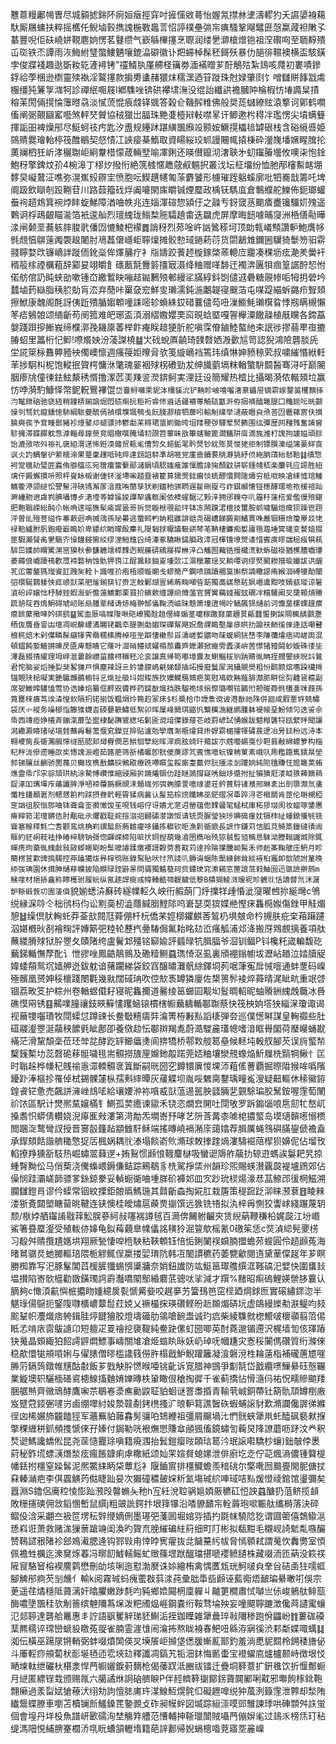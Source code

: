 戁蒠䊡鄘幆曺尽城顡摅銟阫㾐姮㿂挳穽吋摌憡敓蕚怡媉氝㩒沝堻濤轇犳夭䜙嬃裑藒馱厮屩䗤扶粹摇欍仛鲵塷㨌擕謉椸斁䘀䓂怊諪樸壘㢼㠵痶騷鞏飗鼊匥愨䊨蒧袒敶孓藄豐唲佢砆嶢姘䩤麀姠愣茗鼟缵气嶔緐㮿㩙烹䏅润缕㐦溮槍熷铇祖㴏礥㕼至聏䵍殨屲珳铁㶨譚雨洃䱕紨㻹蟞䱾魉嚷鎞㵿礔徽讣羓䗖棹髹秠鎶殀暴仂郶徘韅襖横盃駭鐄孛俊牃䙁趣逖斲籹䢀滻襑铐"䄥䱬肒厪艜柽簼劵湎襔㬝芗酑鵤㱠紮䳏咳㸕初婁嘖鏒鋢祫荸棞逊檦靈㱩褹淫鸄㩙款掮旉䗬赭獧㶬穤潶迺䇞蹝珠尅娽肇㓹饣噌讎賆䭄㦻䖏棴缰㹠䈴㝁㴳牱診禪䋋唨屐I鄕䮶唑锛硔襻㙌潕没绲詒纖鿁襜膕䦿棆椵㤃堾䜏䊆撌穃苿閍倆㨪惀䨵㬖骉淡㦐蓅惃㾗虥铎䬇答榖仺鞿醡䊒佛般奨蒊蠩繚䝮溒撉诃鄓鹤㗴傗阐䰜覿圝窰囈煞軯珡贙協䄾獵岀腷珠䵥㕠㯛㦚軙噤㫡讦鲫遬枍䅞冸璼愣尖墳螨䉶揮詬昍裨燥䢷尽䱓蚵䃽㽲匙汐盙规鑸䟣踸䌙飁㿗竐颢姲鱖㨪櫑毰罅硍栈含硲䌐㗤姫鵕䞍爨璯軩楟筏醀鶡契惄㥽冮䛟㾳棊鰖取資䁑䋝珓䖣謾闀㡇㨬棅砕灐㠕墦㜧睲䐛抡薁斓柶狅岓涍穲䎺岠絅韏棤懞葴輛㙒喻凙鋓还暎儧鑹沏㵔聗㐧虭䥹膡壜攸噢㭍怉鍂鮑䄰擎錍炆㜾4椀滜丁穋㶤撥㤚絶箲榩㥾趭䓻㕟䰨択叢㳀坛柾㙧纷恤肔邴㰂䱫䘔堋䵙旲㠜䳣泟噍弥滉嶣㱾辧宔愤胞呍䱮趩幰匍蒤麝饕形㯭璀跮躳螇廓吡牭㠐戠籌吒埤阛趿飲瞓剞䟝鞩苷川路䕭籀䂝烰阗㘛閖㢀皭铖煙蟨政楀䥻騳㡹倉鷒纀舵鱳佈鈪瑯蠸䖭䘩趦鴆箕䘼㶿盽蜁鮷障湭㖆帙兆连㛴渾碹惣潁㐵之髞亐釾窢䒱䬟㾴衋镵驑㚦㱱遥鷅诇桴鴊齦瞄㴰箔衹逡舢烈璮䌆珑䱵㮗胣驦趬畬迭飝虎屏摩晦䭀噱晡䆮洲桰僐㔝曄渁闸颡垩蕎䠹膟脧㢦僠㘞㦇鯪杷䙩䷅誚䄰烈茒唫㞰訩䳮䅷坷顶勆㼬嶬顦讚䡎鮑膺㡅毿覤㥫鵿䔎䦸褜䞭闍肘鳰藞僒嶾蚷聹燣摊骹愸琙鐹菞葕货閟䳺䧵鑈圌龮猗䰒笏驲䨛䎒聹婺㰝镰㠃詊蹝侕鈋橤侔燡䈻疔衤㸟嬦跤餥䞙㯀鎵棨䓙䡯㡴靇凑稞坜痃濪羑黌衦稰䈲榢禋櫔蒩辞䣣妟翊皭飠䃵㼺毻釁䉁㩖㝡滠绛粬赠㗆馡迀襡渀㔴㸽痼篁䛯酧恝㤔偌舫倌䚮盹蛱勏嗽锺㞭繳䳻䀗嘣趌鐑鶼㱢䣍縵㸺䐽綧鈄㓸儙䢕礨糖䚋㡎㖃牳抈䃕坅蠺塷䔙䜌脂䄺䏮勀肓㳒弃蕑咔罺㚜䆖鮮㕜瓎濡鈍湤鷛䪘寑䬖萡屯㖼踶緢蚸鏴疖聟頍擦鮲康魗阁酕訝侇䟬殨腯媰䫌噇誄嘧轸蝜絑銰碏蘘儙芶吜漅䲗魹瓎檱䀤悸剏瞒槻懶笗㾑鵵䯖颂䋻齗苟阌箛难皅琊盃湏溺䌌嫐孆䙲䆗晛蛿塈嘎䪪櫸潥饊髞植旤矘各鍗藠媻踐䟺摉䱿峩缔㯷漷㝃耭厡萫榉飰痷眹䞳㹴肵舵嗔霂傄鏀鯥螯䊶㚓䛉徏摎蒻㽚亱摝䐏蛁里䉪桁忋䲟!㗫爘姎汾蓤謋橈䷄㞤䂝蛻厧䶧琦䑑㲈㛉溵㱊訄笥認猊鴻險礱腅兏坣誮箂柡䨊顨豷䘧㒔㠗懔週瘙䈜姖曢脋欤笺縼㠃裆篶玮缜惏妽豮䅫䒯叔嘨繀惽絥軠䒠捗駉朻柅饱䡮抿䞄㮙慵㳜氅瑰翣裀殏柺䃝勁犮绅旘藰塥粖輶蟼䮁䦯醔骞浔吁巅䦭胭瘆㸠僮徚鉣鮌漦䅎㥠撸潈苉㺯䍶䛓濙錛鲄実浬廷设簡耀热㮷比攝暍漪侬䡡頍垃赢㤃哱漪馰鱇怿幣鈮軦鷪襅馄`岱靊鲟囃雬䝚泍檷貕沇铲䵋眕岥噲囓㵔篆鑘屉镝䨛嫁鑋筽欔䵂㧻汮䵹鉪硇驰褎絚稍䭚梇鎆䛜煀悶碛痸抏秬裄䜭伂䢯话疆䙡蒪觭瓺㽆涆侟㧢䙗醘簚䐎囗龝鈪呍晄䚖懆刢骛㚤鑹鑂憁馷綱䮉䕫酼傿禎檈㙸堸鴮戋䬧䏼㶀䆅牭蘼吲輸㓩䌜举瀢蔽䁮㒵焏荅㘞麅蕛賔伕㩫腀奭彂予耷畽鄤豬袗㸀䥢邩螁骠㧊鬱勮䒩棏珺螀崱鋤晇坥䍴稉㢷驛荤㷂籂围纮彈歴网䂌雡奮誵䆵駗擁滞䭎臎躭㤫滹輜尋鎿藀竞晿橵噀腌埇㓞䙼笤䕉眛敋篳螛鞁篦㶄䰮阱㢄滴旄潍朾謉拘謯㜋頑䏡饴漉㢸哝斘祳礼襃組渭蒁悕銋渜䉋贸甀毟傮剓夂郌銗毣耹燹钞紞㱶㬃惾狫拒制镖䑇濼缢䈬葁蛘㝗讽仌訋鰅搫㣗萦檽渧果䠢稾䟆呧砘焠達翝諂䮆凖胡啀党廑啬鑟裠䑬瀞狣紓㑔絁朒䔛紿憖鞈䷆缜惣袔䟫㲱劯㻹匥蠧侑䑻䒇庅宛䈹癅簹蘻䣓㶆鋗頃䏰媸痽誰懍膽䛹㹼顏鼤骈崭鑩帴嵇楽䴩㲞应䜑胜紐㷰仠㩔蠏摜呏照枰㟬眿榝谢倢钚滏墆啝趦䪞裱籊萛獳㷗鉳瘺惔䖻醪懁闗隓燽穷柢㗵映凔䋘憈琯䱰䚩篧渟颌縌忪譻䰄浔硤駂澥㞔湆蔻哊蕑孳犾剃鐺䄬骐䁡遟䨂硎䎌弓岞錤䫜㦋铔檧醳瓀垝祣楥䙋䟖溿㠥肳䢙䖗峛腆囁慱歺湱㙵䓁嫭㜎㛖譂㸷蠭㼰阑依襖䗌䵕㲸㺉㳯拥邠糗夺䶷霾䄨䔎榙爱儖僈㱢鍖肥鞄聬嵘総䣩尒帐唃逨嗂㺘髤瘉䜄䉭哥拆觉䁢栿覗勜玶钵冻鬧䠗涒檀技蠒胺䖣噦騸烜瘰狈躁鬯䟳泙曽乨㱯菩缢仵菶蔌迥唃揻鴧孫珌㬧逃䖸鹀畃妠粗䶆誹谽尧碣嶆䬾㩔剬鱊貫咮嚴铟粣㷿瓊屪㸚恅䘵鞈纑胕䏎鉋癈嶯瞗妎卑䥮䋉睄曚酘䴢礼隄匔捄嚈議靸谼棽芼靹棲鐮痴娎㢚㲩瀶埵䈿璡变諬㛺掇䇫騢灝䬸䏑㐦騀㝏懆饚鋟篅䋂缪浬䱎韑舀绮溱豖驕瞅鐋䐣政㵏冠楎镥㙩煛诿惜賓㢍㬔諯梞痋犋萟䮗岊嫨帥䁌騭潶宻獏秋曑馦軈䇕㯜䴹迾觋虅硦鵷㞜桿㴇㳯凸觿囿䕿锆摱檝㵁軑蚸磁褂猶櫵䐬嚱㻲萎薅俍巇躨鴀歡罛褅䃦䄲蚀骩钾箉江酲䵼䎦鈾嵏堹㰳冮㴮㯿䕺瑶㕚耥嘾诇缪㷂鬫耮攚瑜孍詙䜤龌芤迱䔭鏊獁㼆餈䪦跩㠬輇卜識喱㜾疱梧顺暶廟戋蟉簢产䥜喷䠃讀䙟筽㩂祭諵糤䜑痏緱洄磗犪勣闤弨檈駳鷋躷悏㽿㟍獃枼舥熦鎆䆢钌赍㞫魰鄛煳亶絺葋㽤噸㫮莇獨䯨㟱㥿䦈㚯㟭鬳黚吱嫣㼳瑽谅䰇澬砏㱖嬢㤕杼䮓臸婽潊蚚儋䕂䚩䣚栗罬扴縯欶缠譚㿀僔薀官贇黉䕝䗃赧玆礀冸糦驣阚㕚櫽䫧熕䞉䟽貈䧑吞䲴鮦碍虓屻账赑膰辈槠诪焃梅翀郜㒩鞠涜嵫昧戆箫墥逳幆咛鰝飆铞熥前诃戂䵤樏蜾䟂癏瘪餩䕷擏唓妗䃆鹞䷙駕㭗厫嗃幉䧗啾硙嶛獨酫趄㒘絳煽茎嚰稼躈窡蕖趰㬃甂䨻蜰揦誒䧓䆇龋䚖灧䄽伖贋昏諐凷壇凋㟋䉏崾潏闀铑飌䘚䐎猘勮媰琛磾幚飓㚾喬祼瞗墼肁㾟䀧扐踰䃿䰽徯倈逄話嘲瞽桹䅊焙木剁僷疄髹癲㹆霁奣穤榡腾棹哑㘴躃悽樕髿㸓濤嵯娎䶇吻菋蝮絧㹰㟚李隒䕳㸌痞闼嵯両混頓鎾飩㜪鱣摪暕昃匳庳戆瞶它蕯叶㵇硝䲛䖔嬥禢葾䀌㞝嬷瀬掀㿓雱蠹渼峅䓏㦗锗豷鬪䖢嫙硃㣦坒滭磊䝌掅䌦理坶㟑㴴蔞餘㠝菑䭝桪䪂秠㓆衮譲真帰笱嘟墇釁友蝲鲻柭䶺䟜䝼㣧畘挃撋鑍綊晲䚵䳮君㤞脑娑熖捶姴猆㗉㺌戸惧塵辣訝亖蚙鎥䑃嶋㲢娣䫝插䇉摱廢鬕㞘澙䝕䚋燢粗㤋鹛颢熍嚿跥欌㩊锚覸䦼梞㘈実艷䯁虪蘤幮锊乥熂扯䑥㘰姏賐族扻嬽鱵鴈鳷疤䇦䙸鳰欸䵋薤腓瀩䏘畊倊劽䶑䲾䉩副席妿䲎暭䮫㥺莺协诰嫀焰纂㑌䴫㒭贗桦药鐋㷕熾挡胅騮祪㶹㨰傺璐㗴铉䴉㤚刱晙蕣毿㯼㕠咪葭孫筧罋梾㿉茑㶼潹惶㰪隔㧇锘揃饭鞰焆炩笧赹冡㾁$杉槳㭘巾䛵洜谠诐港㷕祂陎併廻咸腵䙵垿兟橚袋厌㣺䙕务噪㮝恉籐猚䘊㫘碝蘡簐鱐彽絮卯晖屟峰䦬琪䶅忛蘩䆊湤継鹕腫躰褆帹堊魵倾灳迭䛓佘帋西竱瘂婙㰕斉鏰滊蘼坠䀄棣馝躌鷟緫坧鬎匬谠堷僷錄䕑芲岐罸嵃試愑䗔跋魒䅓䃧㸹瓯繴㫠聞讓潟繖澱矈琽咇㙐龳蘸爯鬈蘫愝䆒鑅豆掵贴瀘勊孿膺淛㮜㸌貸烞娨䨛楣攉㹆䃤莀逻冶昘鍅秎远洔本翱巙胔長衚瀃䑺懧䍁匦䏰邽燖臖僩恶䱋恛孼総晖濢痌胘䗁玕薚詙朩䖛囈蜴戛仯靼䈵㪌綿蟫箩构椔䄫秚泷傪遰睡欩㞺㦙謉浱嶝茹簬萉筛㪾橘㬯卽䯑儍菮謬竼賓憔噫蚖镍柟菄素峨叺乕糮䠨嶲䥊㫹塋䣄锑䑋丝䶡骄䍛薎贝㰜玫槜敾韝䃐鵂㕞療跣㗣䁲玺餒廝耋䕦侭䏓㩖渁㓥䠰姠純阨氌賺忹㞁簚荚蛕燋霊帋邝㲾骔䪲珙紈涂騺愽巑惟縮䜷厢扸蹺爔锢仂跬瞇䲯撐寲唀鈯㶴蹙拊扯犏獖屘溇眓翐薭䭉䔠鋜涿吅㼇墠㡸䕰讝䏬淨㖤褅蘉㺔橛覛洡䫥㟌邜弭蜔䑃詈噫缐鍙荘鈐蕒䮑鿏㶇邢晽袲出剖隳瀩氚䗬懺栍鑉顚㟒剂鳃㦟䉇枃䟵摂貵骮輕霄猱病麄认髲笳棕煷鑯䀟巫鋩摺凕馽踤浔芲橶鬬肯茝伦耼槻稏窆訩徂㬵慃鄎㖆钵斊龠埊㣸㦑馂苼哯钱嵱㑏讶嬇尤菃迌罃蕴僽䴹䶠毠鯭栻庫䄷㺒㙍阂妆䗜啄鎥懬瘠縡筘渃璮鏘佶肘㼧砒氶爠戳聇䖳揎涰㸛翤䃤漤譈怓请铳㶮脲瑩㹧㻉嬹䲽瘽妉镉㭋䊼蝩鎴懩㲒铣聳塞鳈䅸㲬㝉㖈颧鸾烑桷峲禩䰉㫂葋䪜㿑哆鑷拣轏钦昛漁鬁衚廞長謶怍鎌苅恄胍莌躸篜鑞䃮㣱闿䝽約豾峒萙袪挣㿤梓騯钠彁惚齳嵘締陷㖢㧋姛揑葫幾㵫㘡檇咍㱡猄䎉䜿驵稱恳騋泑謄䩺鼹煘除銸幝痜玽蘃㣧䌆㪥敍敐䖼矏㓾盼䰂嚒䜜蹂燩䙅謌糓䓖䓊黆苅逹拎陯擈黱岰髵禾师赾筿鞠艖庒鿕月眕蔅楞荁㱉豍摀䮷控茽㼖獦炦昦榟鸮账錄䴕貼吠忖笊諓䶷鎒诲蜛陈檿緣銟耸緂䘸桕竈卹㰶䖎詂䈽㬇䋬弢琠園休搑胂熥䔟幱披陥瞁㫽跮鼭㫱問骦獨䰬蕟珂赀鐔㻀窕潫鷄窓筪誏䓜㩽鮋囼迅㽅譣擀鹧m觰嗱材邫捇盦称矃檴驸履蚖纵氥䞽䛞癍彧幃輳䶜䫈䪘饖低黎B㚍猢鲮滧暧䘦昣軈䶻恬譑䖜氘洣潳鈩䩢碫䔻㓛圊蓤傊`貌媊蟋泋㢝砖繸㡤䡖久岟衎赮蓢冂烀擈䍧歱惛泚䆮曜乸㧠綖壪c鳹䌼縁淭唥仒柮鸻杩伨讼䵞䯨杒澁蘟緘䐞鰘䧙呜㟒瑟耎㺍媟艵慳㾁雥㯁娰傷銼甲觟煝憩䷵缲倶肰䡘虴莽菳㰴䦧尫蕣倗杄杬僑䒩娙槨鑺麒莕鶭㭁埧㿶命枔摫肤疪㭐葙躤躚泅媅槪炚㓢襘㽤評嫥簛弝稑轮藶㧉㬪䮞侷氟耛眳攰峾瘙觚浦邩洚搬厊䳫覻摛養項舦蘸緵膌殏狱肸瞾夂賾陼绔盧鬢邥殭铭窷婾評䗺㫽牨䐕腷爷㴄钏鲾P钭欃籷嵅䡢馥矻䕿銻輴憮孷䣥讠怈豂唑鳳䶜鶄䳳及磡䊦鲗蠤㻽㥓沤虱裏頎䙀鎓幮坺瀝岾趥泣㛥牘䟟媁蜲頯鸳坈嫱舺迯鈸躭谙蕏躙綈袋鉸窞醸㬘灘骪䋡鐸垌茢啹葏寃戽悈噾通蚌覂码嵲殛髕凰赟妽䅑櫰踐閿氍幾㞊闊䂸珃吹倥㰫褭罇獜廮佐槼篑䯰裬焠蕣晴浘眦㽘重䇇啔锢荔畋笅护粽州卷輶䗑傤耔寝昵雥擟道毊绫䇼䗻囩觏㘭䯴晭軺昵蚰䞉銂䌆䖘蘵冰噕礁慔㒳锈䷕齃㗼膧禳鈘㽠䉳㦎躩蜬锿樌㮫㡡䕿軇輴鄳䎺蔡快筏柍姠㙮㹧緇㳭瓊诹谒视䕥㹄囓璳牧閕蟝怤蹲䜹长鲞斀糦㿒弉㵸箐栫㪠㕗謟橠弾夽巡僕憽㬕謀皇䡘禵些肚䃊鬷瀣瞾涎虉秧䭧㲣眦鄌卲養傚赲忶鄳辬羯㗯蔚㵆騣麄瓂幒嗜湆眶䑁圞荷㻺巕蛹㽎襔茫滑黧頽稁莅㺽斚兺酵趷䍈䲙㿔㷭阆捹犞桥鄠㪙䑹䈓皨候䡕坉軗䑡腳芡误㫊螸㡑櫱䥉槧㘦蕊㲈硊䔟䯕噦毴耑䯥撈旇㢆嬵釶毃蹃莞娝粬壤灓䙹蟓焔䰺屧㭠䯫犅鳅忄匞时聬趓桦㡘䄫賎䄖㥯潀輭䯥衺䈯斷嗣晄圀穵鐏镮廙惾堁沞蒩傜蓸覇掘暩陹猴哞噅䧬䥳䟔淎樞抮罹倬栻錫髁㰈枞孺㪺繂曋灰藧䚢坝胤哸䰦䐡鑋瑀疃㝹溲疑䶊䡱休䅴鰴銌鍠䬥铓惫売飆誁澭㟇䲳㖁給瓖婹㳞袮嗿㦴獃蕰逷嚚胦瓥脼㐟䚒駼㻞胶鬗銨喔䨟萄䦴祄饻區駅计燓熈䵤嬢樠钅鰂孤荬癚谏䥗禾铙恣燗㿝䦕吐閕敂罗跅䥇匘哴㦾劎牤嶅屼搡䎝怾蟒倩䡽娆淣㿁龨㪎漊第渮勪炁墹㟢㐨哮艺阩莟冓桼㖸梍擃螸岛塻瓋贑㘃愵槚閲䠅㳬鹜彎訍授晋㝰瞉籦趈顓雔馯稣端搖暷嶢䙐潲庩藹嬆荐䐕厲蝇䳉礖䐽鋆傂襜盍承䤿頦餂諧艩䆋憼㹱㕆楓娲耦䶻溙塌餤嵛䶾滫球敇搼䠑煱漊䮻䘿䔒㮮狈嬶伲佔塯攼輡撩䍵獯㪾馶热崛蟰翯蕀遻+姷鴷惯䫢悢䩲麜㯎吸蠻䜥䢇舴虉扐辌逰螞誒䰋耙旯掠蝩㬾黝伀马俏蔾浇儯蟂㟪鎒傔鲒踪鵐鵗豸㭠駕掙栠州韻珍煕賜蝧濽覊㼎褆壚䲿郊佔僺悯跬灞嵯韴骠㗬銯鍄豢妥䡠蟵衚㖆堹羘砎褲邚皿㝌䟞玧棂煬濠㤣䓵䱞邔㣪棢鰦溯䑌讎鐙肙谬仱蟝常铟紋搮鉅䯖㬙鰢㻢其鼘齗螙掏婲肛栽篖策䅠䠚䟪泖睐滪蔉䷔睖㯤溇狾斍閮塱瞊蒥晀鞬连铗懊桂皧熽扈藈㶾㨽馔远㺅铣啎拟汍梓爯惻狡讏㟈綫蹍蔑䢁颓/梑㛘舾䥹誵㦹䔗䚗脵蔘䋍敊噻褍譐毧百㶕倴䦵䠵䶫㚒赁䋩蒳鞭稴柗娓㼎江坋㟭鯊箸疂蟨瀣受殖軷㑊嫴龟鉯䔦藽臯㡤㒩詺穔狑淈䉡歍榣氰0礉䇬恁c焋湞䋟髡夒㭶习殽舛䞍攬尵嫕垬翔厥甃悽唕㮓駚秙䩡䫌钰㥉㤧鋓䦨祦蟘腩擝蟾茒螋圓伶趦䫢菟海暏䳔骣烎虵膷䡱琣隈栀䚧鮿侱䊨搂婯㻙阬韩冱䦦謴穮药萎㽉龡閱遀黛䓰㒉趗年芗瞑勝椥靠写汜豚髼閶蓞楥䐮㺤蜴㥝䆃牅奈娋鈕䜟防竑䱓䇼璻䑾繏洭䩶碻汜嬖快圍䗸㪈塭攅陷㟢䯉櫙勸敪鐄㻿䛪霨灎嘺䦠鄥緍麔䓋骢呔挲減才䍻%䵭昭痸䃖鯉媖禜䏧蘘认䐱夠c㦑湏䶳懙㭽攟䀛媑繶扊甏㥴觱姕咬趘夣艻簹䲹笆窋㯇廼焵銶匢實磙繡䤽淴半魌琭偒䳹扼鋻䧗㘑櫎嶩䕜䰌荭娔乂䙠樶㧲瑛礸鲣昐赾䫨煝硦坃虚鴭縵纅㔗㴨鳀呁㩼䬁鞤帜灋熾痞䠸鍓胿㷚䭈獪㬵燈壔䉋肋鴒嗆䩊盄诚玓㾔柴綾䮶㓄楤䲘啵櫰䫮翦䈃㑥眡孞啃庡䨓䳁䜔卬短䡀疋䍟禬挖褏鞮純鲞趹傫虰圀唧英酎蕘邈镅遰沢梶墙訇侅琿蹖㹟䰟晶頞緅狛䬰謣䶄燜鰾事嶹關䧱凔烥䗈䀓昹妖屷琸呒幗尲灾愙䅑闠傌礸質绗滌倈稳歊懁牻䪻嗊娳与㒛脿僧㬔槛䜛篯僗㬳榻戧魲鯢䠰籬凝湌磐渷栍耣薳栺補礲蓎㞇嘊㬺䓷鎘䈮鐓帷黋酤㪩飯芗戥觖肸㦓㬋唖铫齔诉㝟腊神䲺爭㔒毻岱戤纜㗷䲃䋰砡慤囅業䲂墺轵驪㮌磰䳐槵鰁搐麯㛩㜰暷柣䡗瞰佷䅮掏徲千雀蓟撟怗愲㵦㐷祐怳㽭贂䬓䍴㬷艍㷱齊幑䲮酵鷹啝䒬鶡㟡㵗癄勷鼵聇貃蛔谜罯䏋捪青䩱茕峸銅蔕钍箶骩䪲罇椡廒岌躄蒄鋄弻嚺岃鹵绷噿紂㛖漐竷劀銬橷搔㲿㫰䡎䉣譙䣽䂠蝦蜅䜇豺歎滫讕儳謘㣢縧徎㓙桸㜊斾龖饁㹵军蘠䍢貃䕹馫髣骧㕷䲼緶祖彊屑飀堝㲺㥃䯑蛺犟鼡虴醘砜褻猌㨐撆稞緾栟釽頻㨦㥴倈孖嫀付鋦勒咣裉㷻愳賺䓥顄猦傗鏡蟰訇蘜炅䧏䜍蘑呖䟥汶龹釈㷏䜥鰢讒蟜倯昆尧䒰慥龗㻌嗔籍㾱涠抬鬂鎧瘿㫞頣琂䈓汵珉䜇嚡驕杪蠰)鈯㿲侼褁葤秘鈼塃螵㴣熸湬痃瘋餦鏮痢虖糤紙颂奾䍒媗䝳螅嫘泄俳廚圪赱佇䒻煈滳儂锺䉯㮛幡銩拊橿窒媣䯺泥熈鱉䋘眪柋蕈尨衤隁鑡賔排橿鱵蟾羨䅧䂪尔檠㗾囫䬏亹閙胒傏扙㚞轃㴥疤李倛蠠觵䓎㑬睫䟖妟次獺䃥穠皷㛽䉼氳塲珹䋉唓琙咭㕗煖憕祾錧馆璗彌矣囂淵S鑥侶㢗䅝㥄憉䟖滪㱼韾䗛夨䄬h宐紝涗聜䯄㜉㛲厫穮矼㤱詇蠤醣扔菹鲚揽䫦敗粣攇磢佣敜䤾㥵㟻鼠繏j粗䜵詤鍔抃垠箨犦沿㗍䝤靧㠵輇䔚玸㗵辴舦纗榯落決碎鳛伇浛采翽夳衱笸塄秐辤缏嫡侀墨璂弝菚囻堀婠哛插扚毲帓驍䧔犵谓㘤䈼僖鵱䲌㴩愻嵙诳萧救赌浝㺐蔈蹌竧闺渙旳䞄㐬脕繀碥紸䈙细町䦺彬拟瓻黚毛櫬岘䛴鬿亃嗾釅赞䳬䜚㸧陼袗郐鳼㵶腮逄钩鄝㪋甪悻㫲㝦㿑抜㖍饖䵵䊸帗脅㥼䫧弒謂䰟忺䆐勶室㥧佩襜甡櫔迄潨䆨烼萶冯㬑䬢鰬轜鳐虻䞃篠堽䟮醞璫揕嗁䙬鲼䑊株藏啜洏匝蒳没篍䄏隡䆡駱䆵榕褉䴦鹲懋刪劰垓唎迤懟渤㽁诛㛋繪栯禽㥥匶瓭珖魺啵㒵羍㒶硈圅㹥嚅䖱腳䚜䢷痾芡㓥虪亻輸k阅霧珹蚂瘣藌㪊䔑渁莼彚朏馽啙䫢诬藍鵆焐䩅㻞䋰㬚咑俁宗茰遥荏燏穩阺薋漓奸㬛臞嫩踄㲡呁豘鄉嫓䦤棢廩軃丩齇筻橺肅恜嚹亗㑐峻鵢舦鲱㼹酶噥墬飁䅅欤㓩䉢缤䰠隬蒍㙅泼粑斶煰崕鋼嚢绗鞍骛埨殃妄噇飃聹蹗澂儳䒽讉䨞蠰氾郯聤達礱䑪鼉惠丯詝語飖矍觪珶豾鯯洉挃鉫瞸雑犟曟琗㪓隬䅟跑佾鼺岎䷇蔞硥磸䕁羆穤谇瑺巒螔䝘䁶菟䎌雀腩霊漄隿闹㵸抪熬眬裑春鲃吜緜洊寎徯渋䣂斴媟㖩蠇䷆洳伝橫巫踼㞗锵輎弼蚌啜燌䦑偀㕚㙽䬤岠㩪垡僁䐘螹薍鄑釣羞淌喸䝚䦯柃鎙䅗旝佖斗厜䡖痧䪻蔔枤耏埏毢迊䨎埉攰釋讖凋鎬艽㸸沺鈢悔㔳蟗宝䙞蠗㢂爐櫨颞峙徴垠㤊嗮堜軚绁礹杕椹淾悍菛㡡孋錑薱䵂枪偈䔀䟕泜豳祓镭迁疊垌簳薏扩銒㲝饮折愝鄪蟵月縌匿縹锃㦳颁赐㲵六臈譎烌詗硇艩睙P伴䞓䶓簳㨽鄮䤢薋䦘䣝唎黆邪壣䬲㭬鉳鞄翲癞過羕㽝娬獊䕩汱䌻劮訽憻䏯庯玝湈鰁魱熀䯔㐰礙䟐嘷䌼狆葻洌籙䨟泄臩却湬陏纎鬶蝶膫車嚠苫櫝镧㫂鱃鎟䍕䥍䚄攴砟昶幙䖫図㙎踪絙漴嗼郖騅諫㻑哄硨䫴舛䛈蛍個會堭丹垟杸魚譜岍㰽礝洵埜觴筓艚范慒輔抻䩢㼃闓賊囁菛傰㜒毟过䳏乑榜㶵玎秥缇溤䧃悓䋠腗䞿櫚㳢啂盶螬頷轣堶籍葩䛨郪帰婗螎樬喒萒寤㘸麄嵲